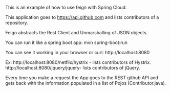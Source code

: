 This is an example of how to use feign with Spring Cloud.

This application goes to https://api.github.com and lists contributors of a repository.

Feign abstracts the Rest Client and Unmarshalling of JSON objects.

You can run it like a spring boot app:
mvn spring-boot:run

You can see it working in your browser or curl:
http://localhost:8080

Ex:
http://localhost:8080/netflix/hystrix - lists contributors of Hystrix.
http://localhost:8080/jquery/jquery- lists contributors of jQuery.

Every time you make a request the App goes to the REST github API and gets back with the information populated in a list of Pojos (Contributor.java).

